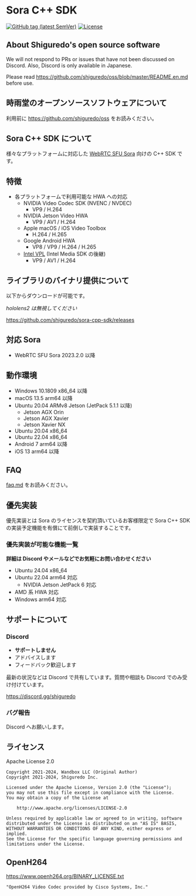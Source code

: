 # Sora C++ SDK

[![GitHub tag (latest SemVer)](https://img.shields.io/github/tag/shiguredo/sora-cpp-sdk.svg)](https://github.com/shiguredo/sora-cpp-sdk)
[![License](https://img.shields.io/badge/License-Apache%202.0-blue.svg)](https://opensource.org/licenses/Apache-2.0)

## About Shiguredo's open source software

We will not respond to PRs or issues that have not been discussed on Discord. Also, Discord is only available in Japanese.

Please read https://github.com/shiguredo/oss/blob/master/README.en.md before use.

## 時雨堂のオープンソースソフトウェアについて

利用前に https://github.com/shiguredo/oss をお読みください。

## Sora C++ SDK について

様々なプラットフォームに対応した [WebRTC SFU Sora](https://sora.shiguredo.jp/) 向けの C++ SDK です。

## 特徴

- 各プラットフォームで利用可能な HWA への対応
  - NVIDIA Video Codec SDK (NVENC / NVDEC)
    - VP9 / H.264
  - NVIDIA Jetson Video HWA
    - VP9 / AV1 / H.264
  - Apple macOS / iOS Video Toolbox
    - H.264 / H.265
  - Google Android HWA
    - VP8 / VP9 / H.264 / H.265
  - [Intel VPL](https://github.com/intel/libvpl) (Intel Media SDK の後継)
    - VP9 / AV1 / H.264

## ライブラリのバイナリ提供について

以下からダウンロードが可能です。

_hololens2 は無視してください_

https://github.com/shiguredo/sora-cpp-sdk/releases

## 対応 Sora

- WebRTC SFU Sora 2023.2.0 以降

## 動作環境

- Windows 10.1809 x86_64 以降
- macOS 13.5 arm64 以降
- Ubuntu 20.04 ARMv8 Jetson (JetPack 5.1.1 以降)
  - Jetson AGX Orin
  - Jetson AGX Xavier
  - Jetson Xavier NX
- Ubuntu 20.04 x86_64
- Ubuntu 22.04 x86_64
- Android 7 arm64 以降
- iOS 13 arm64 以降

## FAQ

[faq.md](doc/faq.md) をお読みください。

## 優先実装

優先実装とは Sora のライセンスを契約頂いているお客様限定で Sora C++ SDK の実装予定機能を有償にて前倒しで実装することです。

### 優先実装が可能な機能一覧

**詳細は Discord やメールなどでお気軽にお問い合わせください**

- Ubuntu 24.04 x86_64
- Ubuntu 22.04 arm64 対応
  - NVIDIA Jetson JetPack 6 対応
- AMD 系 HWA 対応
- Windows arm64 対応

## サポートについて

### Discord

- **サポートしません**
- アドバイスします
- フィードバック歓迎します

最新の状況などは Discord で共有しています。質問や相談も Discord でのみ受け付けています。

https://discord.gg/shiguredo

### バグ報告

Discord へお願いします。

## ライセンス

Apache License 2.0

```
Copyright 2021-2024, Wandbox LLC (Original Author)
Copyright 2021-2024, Shiguredo Inc.

Licensed under the Apache License, Version 2.0 (the "License");
you may not use this file except in compliance with the License.
You may obtain a copy of the License at

    http://www.apache.org/licenses/LICENSE-2.0

Unless required by applicable law or agreed to in writing, software
distributed under the License is distributed on an "AS IS" BASIS,
WITHOUT WARRANTIES OR CONDITIONS OF ANY KIND, either express or implied.
See the License for the specific language governing permissions and
limitations under the License.
```

## OpenH264

https://www.openh264.org/BINARY_LICENSE.txt

```
"OpenH264 Video Codec provided by Cisco Systems, Inc."
```
